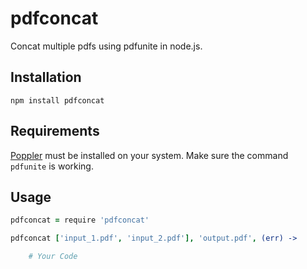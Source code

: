 # pdfconcat

Concat multiple pdfs using pdfunite in node.js.

## Installation

	npm install pdfconcat
	
## Requirements

[Poppler](http://poppler.freedesktop.org) must be installed on your system. Make sure the command `pdfunite` is working.
	
## Usage

```coffee
pdfconcat = require 'pdfconcat'

pdfconcat ['input_1.pdf', 'input_2.pdf'], 'output.pdf', (err) ->

	# Your Code
```

